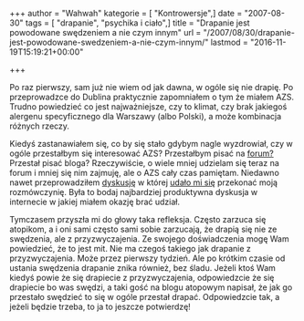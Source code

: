 +++
author = "Wahwah"
kategorie = [ "Kontrowersje",]
date = "2007-08-30"
tags = [ "drapanie", "psychika i ciało",]
title = "Drapanie jest powodowane swędzeniem a nie czym innym"
url = "/2007/08/30/drapanie-jest-powodowane-swedzeniem-a-nie-czym-innym/"
lastmod = "2016-11-19T15:19:21+00:00"

+++

Po raz pierwszy, sam już nie wiem od jak dawna, w ogóle się nie drapię. Po przeprowadzce do Dublina praktycznie zapomniałem o tym że miałem AZS. Trudno powiedzieć co jest najważniejsze, czy to klimat, czy brak jakiegoś alergenu specyficznego dla Warszawy (albo Polski), a może kombinacja różnych rzeczy.

Kiedyś zastanawiałem się, co by się stało gdybym nagle wyzdrowiał, czy w ogóle przestałbym się interesować AZS? Przestałbym pisać na [forum?][1] Przestał pisać bloga? Rzeczywiście, o wiele mniej udzielam się teraz na forum i mniej się nim zajmuję, ale o AZS cały czas pamiętam. Niedawno nawet przeprowadziłem [dyskusję][2] w której [udało mi się][3] przekonać moją rozmówczynię. Była to bodaj najbardziej produktywna dyskusja w internecie w jakiej miałem okazję brać udział.

<!--more-->Tymczasem przyszła mi do głowy taka refleksja. Często zarzuca się atopikom, a i oni sami często sami sobie zarzucają, że drapią się nie ze swędzenia, ale z przyzwyczajenia. Ze swojego doświadczenia mogę Wam powiedzieć, że to jest mit. Nie ma czegoś takiego jak drapanie z przyzwyczajenia. Może przez pierwszy tydzień. Ale po krótkim czasie od ustania swędzenia drapanie znika również, bez śladu. Jeżeli ktoś Wam kiedyś powie że się drapiecie z przyzwyczajenia, odpowiedzcie że się drapiecie bo was swędzi, a taki gość na blogu atopowym napisał, że jak go przestało swędzieć to się w ogóle przestał drapać. Odpowiedzcie tak, a jeżeli będzie trzeba, to ja to jeszcze potwierdzę!

 [1]: http://www.atopowe-zapalenie.pl/forum/
 [2]: http://www.atopowe-zapalenie.pl/forum/viewtopic.php?p=65587#65587 "Astma i psychika"
 [3]: http://www.atopowe-zapalenie.pl/forum/viewtopic.php?p=65803#65803